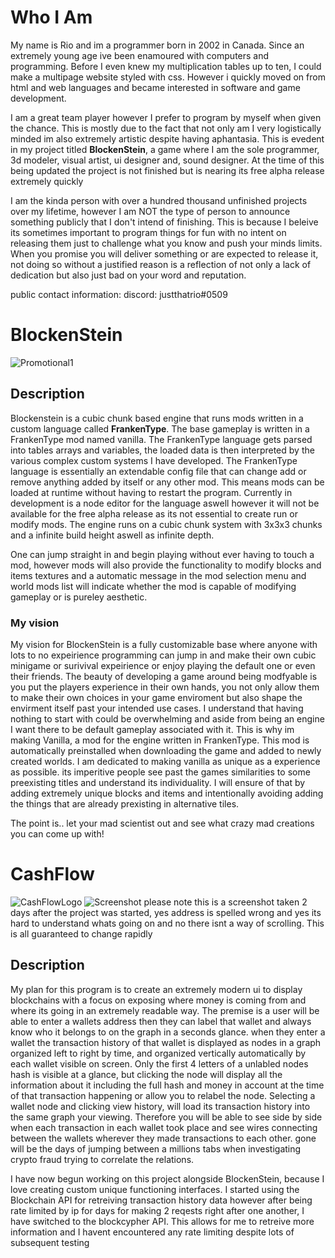 # Who I Am

My name is Rio and im a programmer born in 2002 in Canada. Since an extremely young age ive been enamoured with computers and programming. Before I even knew my multiplication tables up to ten, I could make a multipage website styled with css. However i quickly moved on from html and web languages and became interested in software and game development.

I am a great team player however I prefer to program by myself when given the chance. This is mostly due to the fact that not only am I very logistically minded im also extremely artistic despite having aphantasia. This is evedent in my project titled **BlockenStein**, a game where I am the sole programmer, 3d modeler, visual artist, ui designer and, sound designer. At the time of this being updated the project is not finished but is nearing its free alpha release extremely quickly

I am the kinda person with over a hundred thousand unfinished projects over my lifetime, however I am NOT the type of person to announce something publicly that I don't intend of finishing. This is because I beleive its sometimes important to program things for fun with no intent on releasing them just to challenge what you know and push your minds limits. When you promise you will deliver something or are expected to release it, not doing so without a justified reason is a reflection of not only a lack of dedication but also just bad on your word and reputation.

public contact information: discord: justthatrio#0509

# BlockenStein
![Promotional1](https://user-images.githubusercontent.com/53139880/136778295-aa336e49-471a-48e1-9a55-c318bc531ff6.png)
## Description
Blockenstein is a cubic chunk based engine that runs mods written in a custom language called **FrankenType**. The base gameplay is written in a FrankenType mod named vanilla. The FrankenType language gets parsed into tables arrays and variables, the loaded data is then interpreted by the various complex custom systems I have developed. The FrankenType language is essentially an extendable config file that can change add or remove anything added by itself or any other mod. This means mods can be loaded at runtime without having to restart the program. Currently in development is a node editor for the language aswell however it will not be available for the free alpha release as its not essential to create run or modify mods. The engine runs on a cubic chunk system with 3x3x3 chunks and a infinite build height aswell as infinite depth. 

One can jump straight in and begin playing without ever having to touch a mod, however mods will also provide the functionality to modify blocks and items textures and a automatic message in the mod selection menu and world mods list will indicate whether the mod is capable of modifying gameplay or is pureley aesthetic.

### My vision
My vision for BlockenStein is a fully customizable base where anyone with lots to no expeirience programming can jump in and make their own cubic minigame or surivival expeirience or enjoy playing the default one or even their friends. The beauty of developing a game around being modfyable is you put the players experience in their own hands, you not only allow them to make their own choices in your game enviroment but also shape the envirment itself past your intended use cases.
I understand that having nothing to start with could be overwhelming and aside from being an engine I want there to be default gameplay associated with it. This is why im making Vanilla, a mod for the engine written in FrankenType. This mod is automatically preinstalled when downloading the game and added to newly created worlds. I am dedicated to making vanilla as unique as a experience as possible. its imperitive people see past the games similarities to some preexisting titles and understand its individuality. I will ensure of that by adding extremely unique blocks and items and intentionally avoiding adding the things that are already prexisting in alternative tiles.


The point is.. let your mad scientist out and see what crazy mad creations you can come up with!




# CashFlow
![CashFlowLogo](https://user-images.githubusercontent.com/53139880/137056814-ee16c193-db97-457c-802e-50593be6c186.png)
![Screenshot](https://user-images.githubusercontent.com/53139880/137054820-157e6ece-f7d0-4c96-87a8-573927e75782.PNG)
please note this is a screenshot taken 2 days after the project was started, yes address is spelled wrong and yes its hard to understand whats going on and no there isnt a way of scrolling. This is all guaranteed to change rapidly

## Description
My plan for this program is to create an extremely modern ui to display blockchains with a focus on exposing where money is coming from and where its going in an extremely readable way. The premise is a user will be able to enter a wallets address then they can label that wallet and always know who it belongs to on the graph in a seconds glance. when they enter a wallet the transaction history of that wallet is displayed as nodes in a graph organized left to right by time, and organized vertically automatically by each wallet visible on screen. Only the first 4 letters of a unlabled nodes hash is visible at a glance, but clicking the node will display all the information about it including the full hash and money in account at the time of that transaction happening or allow you to relabel the node. Selecting a wallet node and clicking view history, will load its transaction history into the same graph your viewing. Therefore you will be able to see side by side when each transaction in each wallet took place and see wires connecting between the wallets wherever they made transactions to each other.
gone will be the days of jumping between a millions tabs when investigating crypto fraud trying to correlate the relations.

I have now begun working on this project alongside BlockenStein, because I love creating custom unique functioning interfaces. I started using the Blockchain API for retreiving transaction history data however after being rate limited by ip for days for making 2 reqests right after one another, I have switched to the blockcypher API. This allows for me to retreive more information and I havent encountered any rate limiting despite lots of subsequent testing
